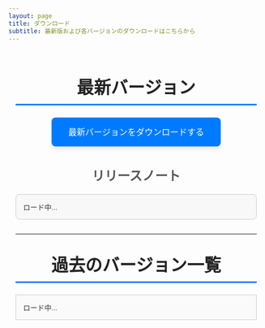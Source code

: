 ```yaml
---
layout: page
title: ダウンロード
subtitle: 最新版および各バージョンのダウンロードはこちらから
---
```


<!-- ページ全体のスタイル -->
<style>
  /* Google Fonts の読み込み */
  @import url('https://fonts.googleapis.com/css2?family=Roboto:wght@400;500;700&display=swap');

  /* 全体の基本設定 */
  .page-content {
    font-family: 'Roboto', sans-serif;
    max-width: 900px;
    margin: 0 auto;
    padding: 1em;
    color: #333;
  }
  /* セクション見出し */
  h2.section-title {
    text-align: center;
    font-size: 2.4em;
    margin-top: 1em;
    margin-bottom: 0.7em;
    color: #222;
    border-bottom: 3px solid #007BFF;
    padding-bottom: 0.3em;
  }
  /* サブセクション見出し */
  h3.subsection-title {
    text-align: center;
    font-size: 1.8em;
    margin: 1.5em 0 0.8em;
    color: #555;
  }
  /* 最新バージョン用のダウンロードボタン */
  .download-button {
    display: block;
    width: 100%;
    max-width: 300px;
    margin: 0 auto 1em;
    padding: 1em;
    background-color: #007BFF;
    color: #fff;
    text-align: center;
    text-decoration: none;
    font-size: 1.2em;
    border-radius: 8px;
    box-shadow: 0 4px 8px rgba(0,0,0,0.1);
    transition: background-color 0.3s ease, transform 0.3s ease;
  }
  .download-button:hover {
    background-color: #0056b3;
    transform: translateY(-3px);
  }
  /* リリースノートの表示領域 */
  .release-notes {
    border: 1px solid #ccc;
    padding: 1em;
    border-radius: 8px;
    max-height: 200px;
    overflow-y: scroll;
    margin: 1em auto 2em;
    background-color: #f8f8f8;
  }
  /* 過去のバージョン一覧 */
  .release-list {
    max-height: 300px;
    overflow-y: scroll;
    border: 1px solid #ccc;
    padding: 1em;
    margin: 1em auto;
    background-color: #fafafa;
  }
  .release-list ul {
    list-style: none;
    padding-left: 0;
  }
  .release-list li {
    margin: 0.5em 0;
  }
  .release-list a {
    text-decoration: none;
    color: #007BFF;
    font-weight: 500;
    transition: color 0.3s ease;
  }
  .release-list a:hover {
    color: #0056b3;
    text-decoration: underline;
  }
</style>

<!-- marked.js の読み込み -->
<script src="https://cdn.jsdelivr.net/npm/marked/marked.min.js"></script>

<div class="page-content">

  <!-- 最新バージョン -->
  <h2 class="section-title">最新バージョン</h2>
  <div style="text-align:center;">
    <a id="latest-release-button" class="download-button" href="#" target="_blank">
      最新バージョンをダウンロードする
    </a>
  </div>
  <h3 class="subsection-title">リリースノート</h3>
  <div id="release-notes" class="release-notes">
    ロード中...
  </div>

  <hr>

  <!-- 過去のバージョン一覧 -->
  <h2 class="section-title">過去のバージョン一覧</h2>
  <div id="release-list" class="release-list">
    ロード中...
  </div>
  
  <script>
    // GitHub のリポジトリ情報
    const owner = 'fujitatsukasa';
    const repo = 'YukkuriMatomeProcessor';
    const apiUrl = `https://api.github.com/repos/${owner}/${repo}/releases`;

    fetch(apiUrl)
      .then(response => response.json())
      .then(releases => {
        if (!Array.isArray(releases)) {
          document.getElementById('release-list').innerHTML = 'リリース情報を取得できませんでした。';
          return;
        }

        // 最新リリースの設定（zipball_url を利用）
        if (releases.length > 0) {
          const latest = releases[0];
          document.getElementById('latest-release-button').href = latest.zipball_url;
          // 最新リリースのリリースノートは Markdown 形式 → marked.js で変換
          const notesMarkdown = latest.body || 'リリースノートはありません。';
          const notesHTML = marked.parse(notesMarkdown);
          document.getElementById('release-notes').innerHTML = notesHTML;
        } else {
          document.getElementById('latest-release-button').innerHTML = 'リリースがありません';
          document.getElementById('release-notes').innerHTML = '';
        }

        // 過去のリリース一覧（最新リリースは除外）
        const listDiv = document.getElementById('release-list');
        listDiv.innerHTML = ''; // ロード中メッセージのクリア
        const ul = document.createElement('ul');
        releases.forEach((release, index) => {
          if (index === 0) return; // 最新はすでに表示済みなのでスキップ
          const li = document.createElement('li');
          const a = document.createElement('a');
          // zipball_url を利用して直接ダウンロード
          a.href = release.zipball_url;
          a.target = '_blank';
          a.textContent = release.name || release.tag_name;
          li.appendChild(a);
          ul.appendChild(li);
        });
        listDiv.appendChild(ul);
      })
      .catch(error => {
        document.getElementById('release-list').innerHTML = 'リリース情報の取得に失敗しました。';
        document.getElementById('release-notes').innerHTML = '';
        console.error(error);
      });
  </script>

</div>
